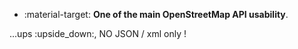 <div class="grid cards" markdown>

- :material-target: **One of the main OpenStreetMap API usability**.

</div>

...ups :upside_down:, NO JSON / xml only !